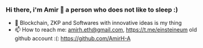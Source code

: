 ### Hi there, i'm Amir 👋 a person who does not like to sleep :)

- 🔭 Blockchain, ZKP and Softwares with innovative ideas is my thing
- 📫 How to reach me: amirh.eth@gmail.com, https://t.me/einsteineum old github account :(: https://github.com/AmirH-A
